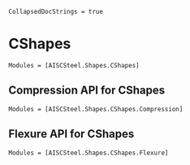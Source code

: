 ```@meta
CollapsedDocStrings = true
```

# CShapes

```@autodocs
Modules = [AISCSteel.Shapes.CShapes]
```

## Compression API for CShapes

```@autodocs
Modules = [AISCSteel.Shapes.CShapes.Compression]
```

## Flexure API for CShapes

```@autodocs
Modules = [AISCSteel.Shapes.CShapes.Flexure]
```